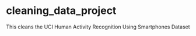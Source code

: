 cleaning_data_project
=====================

This cleans the UCI Human Activity Recognition Using Smartphones Dataset
